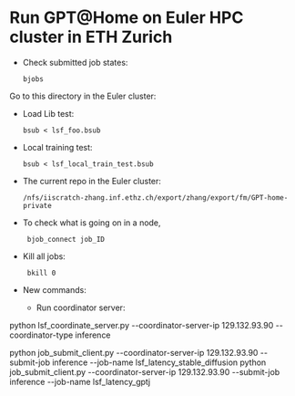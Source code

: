 # Run GPT@Home on Euler HPC cluster in ETH Zurich


- Check submitted job states:

      bjobs

Go to this directory in the Euler cluster:

- Load Lib test:

      bsub < lsf_foo.bsub

- Local training test:

      bsub < lsf_local_train_test.bsub


- The current repo in the Euler cluster:

      /nfs/iiscratch-zhang.inf.ethz.ch/export/zhang/export/fm/GPT-home-private 



- To check what is going on in a node,

       bjob_connect job_ID

- Kill all jobs:

       bkill 0

- New commands:

  - Run coordinator server:
        
python lsf_coordinate_server.py --coordinator-server-ip 129.132.93.90 --coordinator-type inference


python job_submit_client.py --coordinator-server-ip 129.132.93.90 --submit-job inference --job-name lsf_latency_stable_diffusion
python job_submit_client.py --coordinator-server-ip 129.132.93.90 --submit-job inference --job-name lsf_latency_gptj